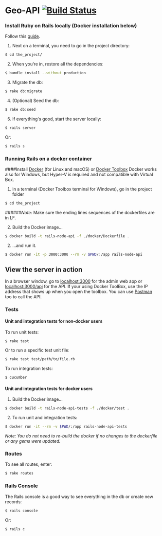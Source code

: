 # Geo-API [![Build Status](https://travis-ci.org/601-H17/geo-api.svg?branch=master)](https://travis-ci.org/601-H17/geo-api)

### Install Ruby on Rails locally (Docker installation below)
 
Follow this [guide](http://www.installrails.com).

1. Next on a terminal, you need to go in the project directory:
```bash
$ cd the_project/
```

2. When you're in, restore all the dependencies:
```bash
$ bundle install --without production
```

3. Migrate the db:
```bash
$ rake db:migrate
```

4. (Optional) Seed the db:
```bash
$ rake db:seed
```

5. If everything's good, start the server locally:
```bash
$ rails server
```
Or:
```bash
$ rails s
```

### Running Rails on a docker container

####Install [Docker](https://www.docker.com/products/docker) (for Linux and macOS) or [Docker Toolbox](https://www.docker.com/products/docker-toolbox)
Docker works also for Windows, but Hyper-V is required and not compatible with Virtual Box.

1. In a terminal (Docker Toolbox terminal for Windows), go in the project folder 

```bash
$ cd the_project
```
######*Note:* Make sure the ending lines sequences of the dockerfiles are in LF.

2. Build the Docker image...

```bash
$ docker build -t rails-node-api -f ./docker/Dockerfile .
```

2. ...and run it.

```bash
$ docker run -it -p 3000:3000 --rm -v $PWD/:/app rails-node-api
```

## View the server in action
    
In a browser window, go to [localhost:3000](http://localhost:3000) for the admin web app or [localhost:3000/api](http://localhost:3000/api) for the API. If your using Docker ToolBox, use the IP address that shows up when you open the toolbox.
You can use [Postman](https://www.getpostman.com) too to call the API.

### Tests

#### **Unit and integration tests for non-docker users**

To run unit tests:
```bash
$ rake test
```
Or to run a specific test unit file:
```bash
$ rake test test/path/to/file.rb
```
To run integration tests:
```bash
$ cucumber
```

#### **Unit and integration tests for docker users**

1. Build the Docker image...
```bash
$ docker build -t rails-node-api-tests -f ./docker/test .
```

2. To run unit and integration tests: 
```bash
$ docker run -it --rm -v $PWD/:/app rails-node-api-tests
```

*Note: You do not need to re-build the docker if no changes to the dockerfile or any gems were updated.*

### Routes

To see all routes, enter:
```bash
$ rake routes
```


### Rails Console

The Rails console is a good way to see everything in the db or create new records:
```bash
$ rails console
```
Or:
```bash
$ rails c
```
